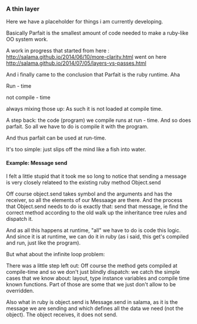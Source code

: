 ### A thin layer

Here we have a placeholder for things i am currently developing. 

Basically Parfait is the smallest amount of code needed to make a ruby-like OO system work.

A work in progress that started from here : http://salama.github.io/2014/06/10/more-clarity.html went on here
http://salama.github.io/2014/07/05/layers-vs-passes.html

And i finally came to the conclusion that Parfait is the ruby runtime. Aha

Run - time

not compile - time

always mixing those up: As such it is not loaded at compile time.

A step back:  the code (program) we compile runs at run - time. 
And so does parfait. So all we have to do is compile it with the program.

And thus parfait can be used at run-time.

It's too simple: just slips off the mind like a fish into water.

#### Example: Message send

I felt a little stupid that it took me so long to notice that sending a message is very closely relateed to the
existing ruby method Object.send

Off course object.send takes symbol and the arguments and has the receiver, so all the elements of our Messaage are there.
And the process that Object.send needs to do is exactly that: send that message, ie find the correct method according to 
the old walk up the inheritance tree rules and dispatch it.

And as all this happens at runtime, "all" we have to do is code this logic. And since it is at runtime, we can do it in ruby
(as i said, this get's compiled and run, just like the program).

But what about the infinite loop problem:

There was a little step left out: Off course the method gets compiled at compile-time and so we don't just blindly dispatch:
we catch the simple cases that we know about: layout, type instance variables and compile time known functions. Part of 
those are some that we just don't allow to be overridden.

Also what in ruby is object.send is Message.send in salama, as it is the message we are sending and which defines all the 
data we need (not the object). The object receives, it does not send.

